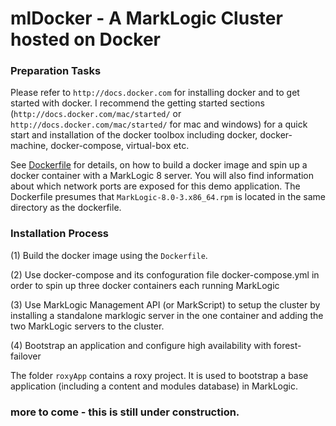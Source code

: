# mlDocker - A MarkLogic Cluster hosted on Docker 


### Preparation Tasks

Please refer to `http://docs.docker.com` for installing docker and to get started with docker.
I recommend the getting started sections (`http://docs.docker.com/mac/started/` or `http://docs.docker.com/mac/started/` for mac and windows) for a quick start and installation of the docker toolbox including docker, docker-machine, docker-compose, virtual-box etc. 

See [Dockerfile](Dockerfile) for details, on how to build a docker image and spin up a docker container with a MarkLogic 8 server. You will also find information
about which network ports are exposed for this demo application. The Dockerfile presumes that `MarkLogic-8.0-3.x86_64.rpm` is located in the same directory as the dockerfile.


### Installation Process

(1) Build the docker image using the `Dockerfile`.

(2) Use docker-compose and its confoguration file docker-compose.yml in order to spin up three docker containers each running MarkLogic

(3) Use MarkLogic Management API (or MarkScript) to setup the cluster by installing a standalone marklogic server in the one container and adding the two MarkLogic servers to the cluster.
 
(4) Bootstrap an application and configure high availability with forest-failover  

The folder `roxyApp` contains a roxy project. It is used to bootstrap a base application (including a content and modules database) in MarkLogic.

### more to come - this is still under construction.
